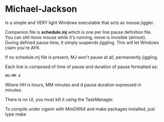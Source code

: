 # Michael-Jackson

Is a simple and VERY light Windows executable that acts as mouse jiggler.

Companion file is **schedule.mj** which is one per line pause definition file.
You can still move mouse while it's running, move is invisible (almost).
During defined pause time, it simply suspends jiggling. This will let Windows
claim you're AFK.

If no schedule.mj file is present, MJ won't pause at all, permanently jiggling.

Each line is composed of time of pause and duration of pause formatted as:
```
HH:MM d
```
Where HH is hours, MM minutes and d pause duration expressed in minutes.

There is no UI, you must kill it using the TaskManager.

To compile under cigwin with MinGW64 and make packages installed, just type make
